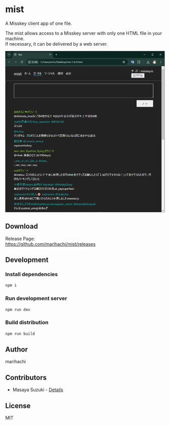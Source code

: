 # mist
A Misskey client app of one file.

The mist allows access to a Misskey server with only one HTML file in your machine.  
If necessary, it can be delivered by a web server.

![capture](https://raw.githubusercontent.com/marihachi/mist/ad96181d7a8510d42be3c07694b84e26edc25789/capture.png)

## Download
Release Page:  
https://github.com/marihachi/mist/releases

## Development
### Install dependencies
```sh
npm i
```

### Run development server

```sh
npm run dev
```

### Build distribution
```sh
npm run build
```

## Author
marihachi

## Contributors
- Masaya Suzuki - [Details](https://github.com/marihachi/mist/issues?q=author%3Amassongit)

## License
MIT
